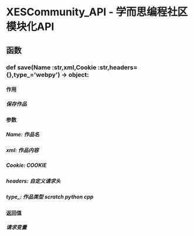 # XESCommunity_API - 学而思编程社区模块化API

## 函数

### def save(Name :str,xml,Cookie :str,headers={},type_='webpy') -> object:
#### 作用
##### 保存作品
#### 参数
##### Name: 作品名
##### xml: 作品内容
##### Cookie: COOKIE
##### headers: 自定义请求头
##### type_: 作品类型 scratch python cpp
#### 返回值
##### 请求变量